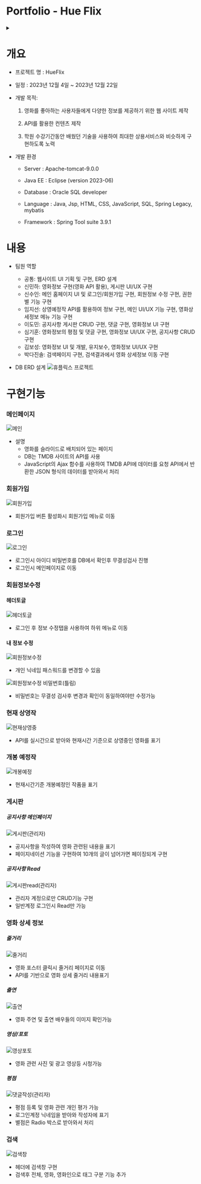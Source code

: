 # **Portfolio - Hue Flix**

<details>
  <summary>
  </summary>
    Content

  - [ 개요](#개요)
  - [ 내용](#내용)
  - [ 구현기능](#구현기능)
  - [ 아쉬웠던점](#아쉬웠던점)
</details>


# **개요**
- 프로젝트 명 : HueFlix

- 일정 : 2023년 12월 4일 ~ 2023년 12월 22일

- 개발 목적: 

  1. 영화를 좋아하는 사용자들에게 다양한 정보를 제공하기 위한 
웹 사이트 제작

  2. API를 활용한 컨텐츠 제작

  3. 학원 수강기간동안 배웠던 기술을 사용하여 최대한 상용서비스와
 비슷하게 구현하도록 노력

- 개발 환경
    - Server : Apache-tomcat-9.0.0

    - Java EE : Eclipse (version 2023-06)

    - Database : Oracle SQL developer

    - Language : Java, Jsp, HTML, CSS, JavaScript, SQL, Spring Legacy, mybatis

    - Framework : Spring Tool suite 3.9.1


# 내용
- 팀원 역할
    - 공통: 웹사이트 UI 기획 및 구현, ERD 설계
    - 신민하: 영화정보 구현(영화 API 활용), 게시판 UI/UX 구현
    - 신수인: 메인 홈페이지 UI 및 로그인/회원가입 구현, 회원정보 수정
       구현, 권한별 기능 구현
    - 임지선: 상영예정작 API를 활용하여 정보 구현, 메인 UI/UX 기능
 구현, 영화상세정보 메뉴 기능 구현
    - 이도민: 공지사항 게시판 CRUD 구현, 댓글 구현, 영화정보 UI 구현
    - 심기훈: 영화정보의 평점 및 댓글 구현, 영화정보 UI/UX 구현,
 공지사항 CRUD 구현
    - 김보성: 영화정보 UI 및 개발, 유지보수, 영화정보 UI/UX 구현
    - 박다진솔: 검색페이지 구현, 검색결과에서 영화 상세정보 이동 구현

- DB ERD 설계
![휴플릭스 프로젝트](https://github.com/Skh20/HueFlix/assets/148019116/c9e9d2e3-d852-4715-8fd1-4c4f36589843)


# 구현기능

### 메인페이지
![메인](https://github.com/Skh20/HueFlix/assets/148019116/d793e717-006e-4cb4-93c6-10656077d9ca)

- 설명
    - 영화를 슬라이드로 배치되어 있는 페이지 
    - DB는 TMDB 사이트의 API를 사용
    - JavaScript의 Ajax 함수를 사용하여 TMDB API에 데이터를 요청
    API에서 반환한 JSON 형식의 데이터를 받아와서 처리

### 회원가입
![회원가입](https://github.com/Skh20/HueFlix/assets/148019116/d3836992-499b-4780-95af-49b3bb8af9d3)

- 회원가입 버튼 활성화시 회원가입 메뉴로 이동


### 로그인
![로그인](https://github.com/Skh20/HueFlix/assets/148019116/01745834-7e76-481c-8447-99a9d30810f1)

- 로그인시 아이디 비밀번호를 DB에서 확인후 무결성검사 진행
- 로그인시 메인페이지로 이동

### 회원정보수정

#### 헤더토글
![헤더토글](https://github.com/Skh20/HueFlix/assets/148019116/2e22ef44-c5fc-4bc3-8d82-d7394f498f83)

- 로그인 후 정보 수정탭을 사용하여 하위 메뉴로 이동

#### 내 정보 수정
![회원정보수정](https://github.com/Skh20/HueFlix/assets/148019116/749a0a9a-653a-4660-8e8e-ff11231a60d6)

- 개인 닉네임 패스워드를 변경할 수 있음

![회원정보수정 비밀번호(틀림)](https://github.com/Skh20/HueFlix/assets/148019116/b98f1d7c-70d4-4479-8f76-5d5ffa0a18a0)

- 비밀번호는 무결성 검사후 변경과 확인이 동일하여야만 수정가능

### 현재 상영작

![현재상영중](https://github.com/Skh20/HueFlix/assets/148019116/2dad1ee8-be22-45d8-90a1-cad03004b9e5)

- API를 실시간으로 받아와 현재시간 기준으로 상영중인 영화를 표기

### 개봉 예정작

![개봉예정](https://github.com/Skh20/HueFlix/assets/148019116/25de0220-1ede-49ea-b9f6-dee9b89c5509)
- 현재시간기준 개봉예정인 작품을 표기

### 게시판
##### 공지사항 메인페이지
![게시판(관리자)](https://github.com/Skh20/HueFlix/assets/148019116/d9b8c8bd-f00b-4989-9c6f-b048f0012ed8)
- 공지사항을 작성하여 영화 관련된 내용을 표기
- 페이지네이션 기능을 구현하여 10개의 글이 넘어가면 
  페이징되게 구현

##### 공지사항 Read
![게시판read(관리자)](https://github.com/Skh20/HueFlix/assets/148019116/5ea6ee87-8772-42d2-880e-65d0e0602f59)
- 관리자 계정으로만 CRUD기능 구현
- 일반계정 로그인시 Read만 가능

### 영화 상세 정보
##### 줄거리
![줄거리](https://github.com/Skh20/HueFlix/assets/148019116/96dc5ac2-c3ca-41a4-bf4b-5b458b096871)
- 영화 포스터 클릭시 줄거리 페이지로 이동
- API를 기반으로 영화 상세 줄거리 내용표기

##### 출연
![출연](https://github.com/Skh20/HueFlix/assets/148019116/316a8e2c-70d2-4823-aa42-ed16416f0bac)
- 영화 주연 및 출연 배우들의 이미지 확인가능

##### 영상/포토
![영상포토](https://github.com/Skh20/HueFlix/assets/148019116/3a8109c6-a727-42ba-9e21-f2291f9208e1)
- 영화 관련 사진 및 광고 영상등 시청가능

##### 평점
![댓글작성(관리자)](https://github.com/Skh20/HueFlix/assets/148019116/06fe8968-e40f-48d0-b4c6-93aa8bc82bee)
- 평점 등록 및 영화 관련 개인 평가 가능
- 로그인계정 닉네임을 받아와 작성자에 표기
- 별점은 Radio 박스로 받아와서 처리

### 검색
![검색창](https://github.com/Skh20/HueFlix/assets/148019116/468e181c-564e-4377-b9ae-70304eaa804a)
- 헤더에 검색창 구현
- 검색후 전체, 영화, 영화인으로 태그 구분 기능 추가

